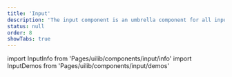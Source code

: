 ```yaml
---
title: 'Input'
description: 'The input component is an umbrella component for all inputs which share the same style as the classic text input field.'
status: null
order: 8
showTabs: true
---
```


import InputInfo from 'Pages/uilib/components/input/info'
import InputDemos from 'Pages/uilib/components/input/demos'

<InputInfo />
<InputDemos />
